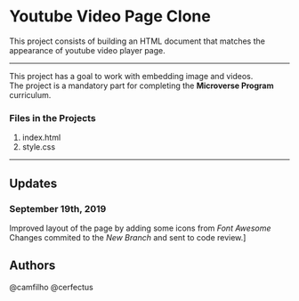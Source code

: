 # Youtube Video Page Clone

This project consists of building an HTML document that matches the appearance of youtube video player page.
***

This project has a goal to work with embedding image and videos.<br>
The project is a mandatory part for completing the **Microverse Program** curriculum.

### Files in the Projects
1. index.html
2. style.css

***
## Updates

### September 19th, 2019
Improved layout of the page by adding some icons from _Font Awesome_<br>
Changes commited to the _New Branch_ and sent to code review.]






## Authors
@camfilho
@cerfectus

